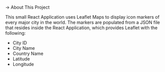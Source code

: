 
-> About This Project

This small React Application uses Leaflet Maps to display icon markers of every major city in the world. The markers are populated from a JSON file that resides inside the React Application, which provides Leaflet with the following:

- City ID
- City Name
- Country Name
- Latitude
- Longitude
